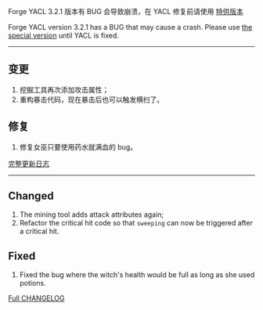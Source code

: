 Forge YACL 3.2.1 版本有 BUG 会导致崩溃，在 YACL 修复前请使用 [特供版本](https://cdn.modrinth.com/data/jxktWeyE/versions/rsIG6BbF/yet-another-config-lib-forge-3.2.2-fix.jar)

Forge YACL version 3.2.1 has a BUG that may cause a crash. Please use [the special version](https://cdn.modrinth.com/data/jxktWeyE/versions/rsIG6BbF/yet-another-config-lib-forge-3.2.2-fix.jar) until YACL is fixed.


- - -


## 变更

1. 挖掘工具再次添加攻击属性；
2. 重构暴击代码，现在暴击后也可以触发横扫了。

## 修复

1. 修复女巫只要使用药水就满血的 bug。

[完整更新日志](https://github.com/LangYueMc/EquipmentStandard/blob/master/CHANGELOG.md)


- - -


## Changed

1. The mining tool adds attack attributes again;
2. Refactor the critical hit code so that `sweeping` can now be triggered after a critical hit.

## Fixed

1. Fixed the bug where the witch's health would be full as long as she used potions.
 
[Full CHANGELOG](https://github.com/LangYueMc/EquipmentStandard/blob/master/CHANGELOG_en.md)
